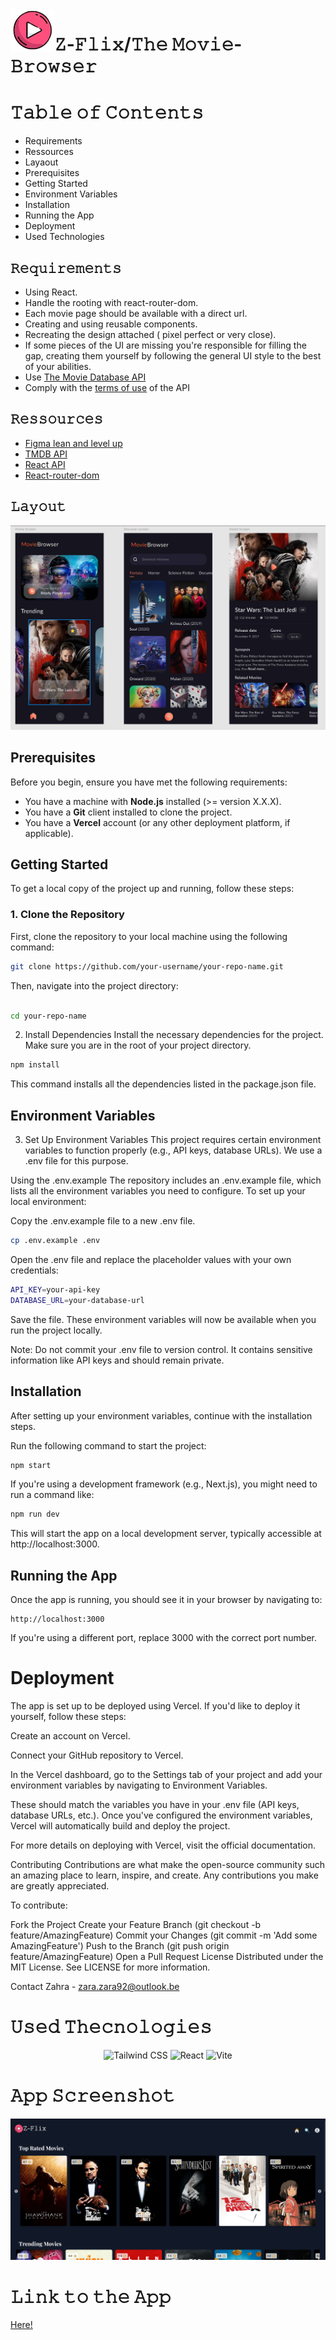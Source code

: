 
<img width="70" align="left" src="src/assets/logo (2).png" alt="logo"/>

# 𝚉-𝙵𝚕𝚒𝚡/𝚃𝚑𝚎 𝙼𝚘𝚟𝚒𝚎-𝙱𝚛𝚘𝚠𝚜𝚎𝚛

# 𝚃𝚊𝚋𝚕𝚎 𝚘𝚏 𝙲𝚘𝚗𝚝𝚎𝚗𝚝𝚜
  - Requirements
  - Ressources
  - Layaout
  - Prerequisites
  - Getting Started
  - Environment Variables
  - Installation
  - Running the App
  - Deployment
  - Used Technologies


## 𝚁𝚎𝚚𝚞𝚒𝚛𝚎𝚖𝚎𝚗𝚝𝚜
- Using React.
- Handle the rooting with react-router-dom.
- Each movie page should be available with a direct url.
- Creating and using reusable components.
- Recreating the design attached ( pixel perfect or very close).
- If some pieces of the UI are missing you're responsible for filling the gap, creating them yourself by following the general UI style to the best of your abilities.
- Use [The Movie Database API](https://developers.themoviedb.org/3/getting-started/introduction)
- Comply with the [terms of use](https://www.themoviedb.org/about/logos-attribution) of the API


## 𝚁𝚎𝚜𝚜𝚘𝚞𝚛𝚌𝚎𝚜  

- [Figma lean and level up](https://help.figma.com/hc/en-us)
- [TMDB API](https://developers.themoviedb.org/3/getting-started/introduction)
- [React API](https://beta.reactjs.org/)
- [React-router-dom](https://reactrouter.com/en/main)


## 𝙻𝚊𝚢𝚘𝚞𝚝
<img  src="src/assets/images/Screenshot 2024-08-27 235144.png" alt="layout"/>  

  
## Prerequisites

Before you begin, ensure you have met the following requirements:

- You have a machine with **Node.js** installed (>= version X.X.X).
- You have a **Git** client installed to clone the project.
- You have a **Vercel** account (or any other deployment platform, if applicable).

## Getting Started

To get a local copy of the project up and running, follow these steps:

### 1. Clone the Repository

First, clone the repository to your local machine using the following command:

```bash
git clone https://github.com/your-username/your-repo-name.git
```
Then, navigate into the project directory:

```bash

cd your-repo-name
```
2. Install Dependencies
Install the necessary dependencies for the project. Make sure you are in the root of your project directory.

```bash
npm install
```
This command installs all the dependencies listed in the package.json file.

## Environment Variables
3. Set Up Environment Variables
This project requires certain environment variables to function properly (e.g., API keys, database URLs). We use a .env file for this purpose.

Using the .env.example
The repository includes an .env.example file, which lists all the environment variables you need to configure. To set up your local environment:

Copy the .env.example file to a new .env file.

```bash
cp .env.example .env
```
Open the .env file and replace the placeholder values with your own credentials:

```bash
API_KEY=your-api-key
DATABASE_URL=your-database-url
```
Save the file. These environment variables will now be available when you run the project locally.

Note: Do not commit your .env file to version control. It contains sensitive information like API keys and should remain private.

## Installation
After setting up your environment variables, continue with the installation steps.

Run the following command to start the project:
```bash
npm start
```
If you're using a development framework (e.g., Next.js), you might need to run a command like:
```bash
npm run dev
```
This will start the app on a local development server, typically accessible at http://localhost:3000.

## Running the App
Once the app is running, you should see it in your browser by navigating to:

```arduino
http://localhost:3000
```
If you're using a different port, replace 3000 with the correct port number.

# Deployment
The app is set up to be deployed using Vercel. If you'd like to deploy it yourself, follow these steps:

Create an account on Vercel.

Connect your GitHub repository to Vercel.

In the Vercel dashboard, go to the Settings tab of your project and add your environment variables by navigating to Environment Variables.

These should match the variables you have in your .env file (API keys, database URLs, etc.).
Once you've configured the environment variables, Vercel will automatically build and deploy the project.

For more details on deploying with Vercel, visit the official documentation.

Contributing
Contributions are what make the open-source community such an amazing place to learn, inspire, and create. Any contributions you make are greatly appreciated.

To contribute:

Fork the Project
Create your Feature Branch (git checkout -b feature/AmazingFeature)
Commit your Changes (git commit -m 'Add some AmazingFeature')
Push to the Branch (git push origin feature/AmazingFeature)
Open a Pull Request
License
Distributed under the MIT License. See LICENSE for more information.

Contact
Zahra - zara.zara92@outlook.be

# 𝚄𝚜𝚎𝚍 𝚃𝚑𝚎𝚌𝚗𝚘𝚕𝚘𝚐𝚒𝚎𝚜 
<div align="center">
	<img width="50" src="https://user-images.githubusercontent.com/25181517/202896760-337261ed-ee92-4979-84c4-d4b829c7355d.png" alt="Tailwind CSS" title="Tailwind CSS"/>
	<img width="50" src="https://user-images.githubusercontent.com/25181517/183897015-94a058a6-b86e-4e42-a37f-bf92061753e5.png" alt="React" title="React"/>
	<img width="50" src="https://github-production-user-asset-6210df.s3.amazonaws.com/62091613/261395532-b40892ef-efb8-4b0e-a6b5-d1cfc2f3fc35.png" alt="Vite" title="Vite"/>
</div>

# 𝙰𝚙𝚙 𝚂𝚌𝚛𝚎𝚎𝚗𝚜𝚑𝚘𝚝
<img src="src/assets/images/Screenshot 2024-08-20 193027.png">

# 𝙻𝚒𝚗𝚔 𝚝𝚘 𝚝𝚑𝚎 𝙰𝚙𝚙
[Here!](https://movie-browser-zflix.vercel.app/)




